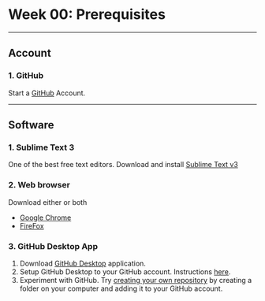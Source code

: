 # Week 00: Prerequisites
***
## Account

### 1. GitHub
Start a [GitHub](https://github.com/join) Account.

***

## Software

### 1. Sublime Text 3

One of the best free text editors.
Download and install [Sublime Text v3](http://www.sublimetext.com/3) 

### 2. Web browser 

Download either or both

 * [Google Chrome](https://www.google.com/chrome/) 
 * [FireFox](https://www.mozilla.org/en-US/firefox/new/)


### 3. GitHub Desktop App

1. Download [GitHub Desktop](https://desktop.github.com/) application.
2. Setup GitHub Desktop to your GitHub account. Instructions [here](https://help.github.com/desktop/guides/getting-started/authenticating-to-github/).
3. Experiment with GitHub. Try [creating your own repository](https://guides.github.com/introduction/getting-your-project-on-github/) by creating a folder on your computer and adding it to your GitHub account. 